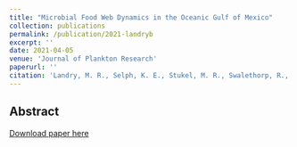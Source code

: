 ```yaml
---
title: "Microbial Food Web Dynamics in the Oceanic Gulf of Mexico"
collection: publications
permalink: /publication/2021-landryb
excerpt: ''
date: 2021-04-05
venue: 'Journal of Plankton Research'
paperurl: ''
citation: 'Landry, M. R., Selph, K. E., Stukel, M. R., Swalethorp, R., Kelly, T. B., Beatty, J., et al. (submitted). Microbial Food Web Dynamics in the Oceanic Gulf of Mexico. Journal of Plankton Research.'
---
```


Abstract
---


[Download paper here](https://doi.org/10.1093/plankt/fbab001)
